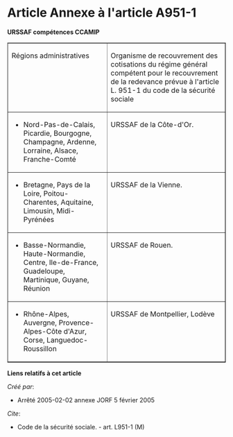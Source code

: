 # Article Annexe à l'article A951-1

**URSSAF compétences CCAMIP**

<table border="1" cellpadding="0" cellspacing="1">
  <tbody>
    <tr>
      <td valign="top">

Régions administratives

</td>
      <td valign="top">

Organisme de recouvrement des cotisations du régime général compétent pour le recouvrement de la redevance prévue à l'article
L. 951-1 du code de la sécurité sociale

</td>
    </tr>
    <tr>
      <td valign="top">

- Nord-Pas-de-Calais, Picardie, Bourgogne, Champagne, Ardenne, Lorraine, Alsace, Franche-Comté

</td>
      <td valign="top">

URSSAF de la Côte-d'Or.

</td>
    </tr>
    <tr>
      <td valign="top">

- Bretagne, Pays de la Loire, Poitou-Charentes, Aquitaine, Limousin, Midi-Pyrénées

</td>
      <td valign="top">

URSSAF de la Vienne.

</td>
    </tr>
    <tr>
      <td valign="top">

- Basse-Normandie, Haute-Normandie, Centre, Ile-de-France, Guadeloupe, Martinique, Guyane, Réunion

</td>
      <td valign="top">

URSSAF de Rouen.

</td>
    </tr>
    <tr>
      <td valign="top">

- Rhône-Alpes, Auvergne, Provence-Alpes-Côte d'Azur, Corse, Languedoc-Roussillon

</td>
      <td valign="top">

URSSAF de Montpellier, Lodève

</td>
    </tr>
  </tbody>
</table>

**Liens relatifs à cet article**

_Créé par_:

  - Arrêté 2005-02-02 annexe JORF 5 février 2005

_Cite_:

  - Code de la sécurité sociale. - art. L951-1 (M)
